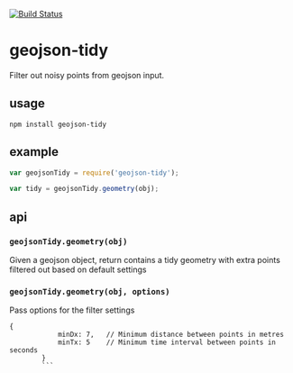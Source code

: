 [![Build Status](https://travis-ci.org/mapbox/geojson-tidy.png)](https://travis-ci.org/mapbox/geojson-tidy)

# geojson-tidy

Filter out noisy points from  geojson input.

## usage

    npm install geojson-tidy

## example

```js
var geojsonTidy = require('geojson-tidy');

var tidy = geojsonTidy.geometry(obj);
```

## api

### `geojsonTidy.geometry(obj)`

Given a geojson object, return contains a tidy geometry with extra points filtered out based on default settings

### `geojsonTidy.geometry(obj, options)`

Pass options for the filter settings

```
{
            minDx: 7,   // Minimum distance between points in metres
            minTx: 5    // Minimum time interval between points in seconds
        }
        ```
        
        